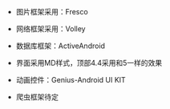* 图片框架采用：Fresco
* 网络框架采用：Volley

* 数据库框架：ActiveAndroid 
* 界面采用MD样式，顶部4.4采用和5一样的效果
* 动画控件：Genius-Android UI KIT 

* 爬虫框架待定

